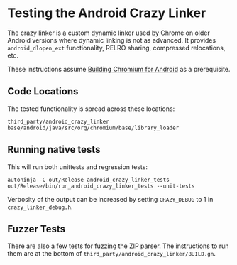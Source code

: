 # Testing the Android Crazy Linker

The crazy linker is a custom dynamic linker used by Chrome on older Android
versions where dynamic linking is not as advanced. It provides
`android_dlopen_ext` functionality, RELRO sharing, compressed relocations, etc.

These instructions assume
[Building Chromium for Android](android_build_instructions.md) as a
prerequisite.

## Code Locations

The tested functionality is spread across these locations:
```
third_party/android_crazy_linker
base/android/java/src/org/chromium/base/library_loader
```

## Running native tests

This will run both unittests and regression tests:
```
autoninja -C out/Release android_crazy_linker_tests
out/Release/bin/run_android_crazy_linker_tests --unit-tests
```

Verbosity of the output can be increased by setting `CRAZY_DEBUG` to 1 in
`crazy_linker_debug.h`.

## Fuzzer Tests

There are also a few tests for fuzzing the ZIP parser. The instructions to run
them are at the bottom of `third_party/android_crazy_linker/BUILD.gn`.
